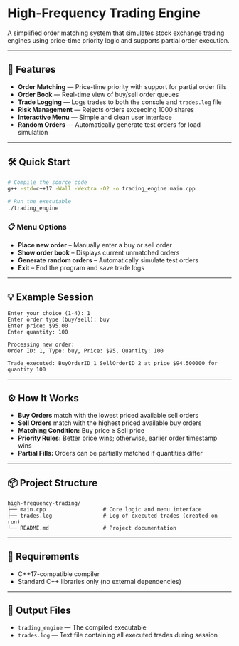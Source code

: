 # High-Frequency Trading Engine

A simplified order matching system that simulates stock exchange trading engines using price-time priority logic and supports partial order execution.

---

## 🚀 Features

- **Order Matching** — Price-time priority with support for partial order fills  
- **Order Book** — Real-time view of buy/sell order queues  
- **Trade Logging** — Logs trades to both the console and `trades.log` file  
- **Risk Management** — Rejects orders exceeding 1000 shares  
- **Interactive Menu** — Simple and clean user interface  
- **Random Orders** — Automatically generate test orders for load simulation

---

## 🛠️ Quick Start

```bash
# Compile the source code
g++ -std=c++17 -Wall -Wextra -O2 -o trading_engine main.cpp

# Run the executable
./trading_engine
```

### 📋 Menu Options

- **Place new order** – Manually enter a buy or sell order
- **Show order book** – Displays current unmatched orders
- **Generate random orders** – Automatically simulate test orders
- **Exit** – End the program and save trade logs

---

## 💡 Example Session

```
Enter your choice (1-4): 1
Enter order type (buy/sell): buy
Enter price: $95.00
Enter quantity: 100

Processing new order:
Order ID: 1, Type: buy, Price: $95, Quantity: 100

Trade executed: BuyOrderID 1 SellOrderID 2 at price $94.500000 for quantity 100
```

---

## ⚙️ How It Works

- **Buy Orders** match with the lowest priced available sell orders
- **Sell Orders** match with the highest priced available buy orders
- **Matching Condition:** Buy price ≥ Sell price
- **Priority Rules:** Better price wins; otherwise, earlier order timestamp wins
- **Partial Fills:** Orders can be partially matched if quantities differ

---

## 📦 Project Structure

```
high-frequency-trading/
├── main.cpp                  # Core logic and menu interface
├── trades.log                # Log of executed trades (created on run)
└── README.md                 # Project documentation
```

---

## 📌 Requirements

- C++17-compatible compiler
- Standard C++ libraries only (no external dependencies)

---

## 📄 Output Files

- `trading_engine` — The compiled executable
- `trades.log` — Text file containing all executed trades during session
